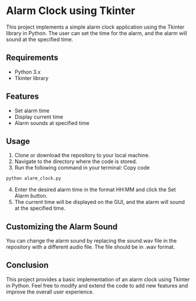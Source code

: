 # Alarm Clock using Tkinter
This project implements a simple alarm clock application using the Tkinter library in Python. The user can set the time for the alarm, and the alarm will sound at the specified time.

## Requirements
* Python 3.x
* Tkinter library
## Features
* Set alarm time
* Display current time
* Alarm sounds at specified time
## Usage
1. Clone or download the repository to your local machine.
2. Navigate to the directory where the code is stored.
3. Run the following command in your terminal:
Copy code
```python
python alarm_clock.py
```
4. Enter the desired alarm time in the format HH:MM and click the Set Alarm button.
5. The current time will be displayed on the GUI, and the alarm will sound at the specified time.
## Customizing the Alarm Sound
You can change the alarm sound by replacing the sound.wav file in the repository with a different audio file. The file should be in .wav format.

## Conclusion
This project provides a basic implementation of an alarm clock using Tkinter in Python. Feel free to modify and extend the code to add new features and improve the overall user experience.



